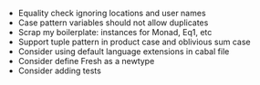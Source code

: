 - Equality check ignoring locations and user names
- Case pattern variables should not allow duplicates
- Scrap my boilerplate: instances for Monad, Eq1, etc
- Support tuple pattern in product case and oblivious sum case
- Consider using default language extensions in cabal file
- Consider define Fresh as a newtype
- Consider adding tests
